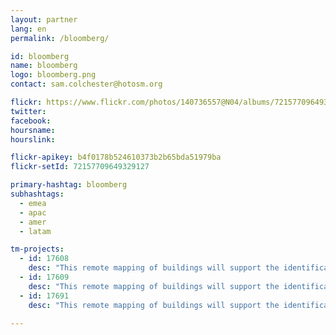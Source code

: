 ```yaml
---
layout: partner
lang: en
permalink: /bloomberg/

id: bloomberg
name: bloomberg
logo: bloomberg.png
contact: sam.colchester@hotosm.org

flickr: https://www.flickr.com/photos/140736557@N04/albums/72157709649329127
twitter: 
facebook: 
hoursname:
hourslink:

flickr-apikey: b4f0178b524610373b2b65bda51979ba
flickr-setId: 72157709649329127

primary-hashtag: bloomberg
subhashtags:
  - emea
  - apac
  - amer
  - latam

tm-projects:
  - id: 17608
    desc: "This remote mapping of buildings will support the identification and characterization of settlements, as well as the implementation of planned activities and largely the generation of data for humanitarian activities."
  - id: 17609
    desc: "This remote mapping of buildings will support the identification and characterization of settlements, as well as the implementation of planned activities and largely the generation of data for humanitarian activities."
  - id: 17691
    desc: "This remote mapping of buildings will support the identification and characterization of settlements, as well as the implementation of planned activities and largely the generation of data for humanitarian activities."
    
---
```

